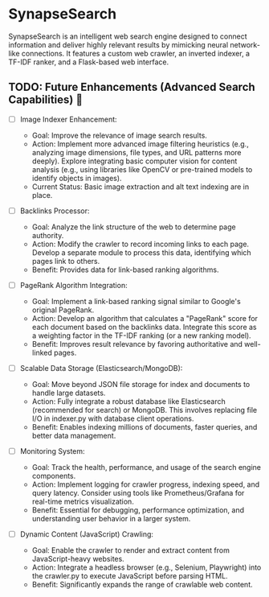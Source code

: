 # SynapseSearch

SynapseSearch is an intelligent web search engine designed to connect information and deliver highly relevant results by mimicking neural network-like connections. It features a custom web crawler, an inverted indexer, a TF-IDF ranker, and a Flask-based web interface.

## TODO: Future Enhancements (Advanced Search Capabilities) 🚀

- [ ] Image Indexer Enhancement:

  - Goal: Improve the relevance of image search results.
  - Action: Implement more advanced image filtering heuristics (e.g., analyzing image dimensions, file types, and URL patterns more deeply). Explore integrating basic computer vision for content analysis (e.g., using libraries like OpenCV or pre-trained models to identify objects in images).
  - Current Status: Basic image extraction and alt text indexing are in place.

- [ ] Backlinks Processor:

  - Goal: Analyze the link structure of the web to determine page authority.
  - Action: Modify the crawler to record incoming links to each page. Develop a separate module to process this data, identifying which pages link to others.
  - Benefit: Provides data for link-based ranking algorithms.

- [ ] PageRank Algorithm Integration:

  - Goal: Implement a link-based ranking signal similar to Google's original PageRank.
  - Action: Develop an algorithm that calculates a "PageRank" score for each document based on the backlinks data. Integrate this score as a weighting factor in the TF-IDF ranking (or a new ranking model).
  - Benefit: Improves result relevance by favoring authoritative and well-linked pages.

- [ ] Scalable Data Storage (Elasticsearch/MongoDB):

  - Goal: Move beyond JSON file storage for index and documents to handle large datasets.
  - Action: Fully integrate a robust database like Elasticsearch (recommended for search) or MongoDB. This involves replacing file I/O in indexer.py with database client operations.
  - Benefit: Enables indexing millions of documents, faster queries, and better data management.

- [ ] Monitoring System:

  - Goal: Track the health, performance, and usage of the search engine components.
  - Action: Implement logging for crawler progress, indexing speed, and query latency. Consider using tools like Prometheus/Grafana for real-time metrics visualization.
  - Benefit: Essential for debugging, performance optimization, and understanding user behavior in a larger system.

- [ ] Dynamic Content (JavaScript) Crawling:
  - Goal: Enable the crawler to render and extract content from JavaScript-heavy websites.
  - Action: Integrate a headless browser (e.g., Selenium, Playwright) into the crawler.py to execute JavaScript before parsing HTML.
  - Benefit: Significantly expands the range of crawlable web content.
